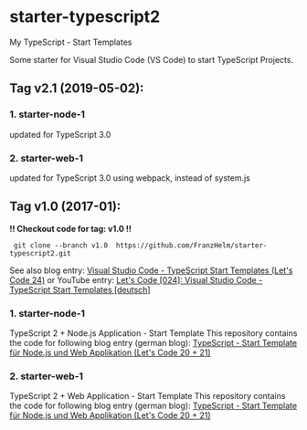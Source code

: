 # starter-typescript2
My TypeScript - Start Templates


Some starter for Visual Studio Code (VS Code) to start TypeScript Projects.



## Tag v2.1 (2019-05-02):


### 1. starter-node-1

updated for TypeScript 3.0


### 2. starter-web-1

updated for TypeScript 3.0
using webpack, instead of system.js



## Tag v1.0 (2017-01):

**!! Checkout code for tag: v1.0  !!**

     git clone --branch v1.0  https://github.com/FranzHelm/starter-typescript2.git

See also blog entry: 
[Visual Studio Code - TypeScript Start Templates (Let's Code 24)](http://www.helmbergers.com/vscode-typescript-starter/)
or YouTube entry:
[Let's Code [024]:  Visual Studio Code - TypeScript Start Templates [deutsch]](https://youtu.be/niBcgPeDMbY)



### 1. starter-node-1

TypeScript 2 + Node.js Application - Start Template
This repository contains the code for following blog entry (german blog): 
[TypeScript - Start Template für Node.js und Web Applikation (Let's Code 20 + 21)](http://www.helmbergers.com/typescript-starttemplate)


### 2. starter-web-1

TypeScript 2 + Web Application - Start Template
This repository contains the code for following blog entry (german blog): 
[TypeScript - Start Template für Node.js und Web Applikation (Let's Code 20 + 21)](http://www.helmbergers.com/typescript-starttemplate)


